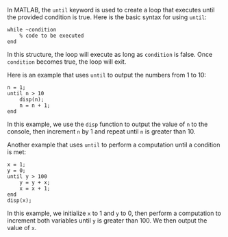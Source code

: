 In MATLAB, the `until` keyword is used to create a loop that executes until the provided condition is true. Here is the basic syntax for using `until`:

```
while ~condition
    % code to be executed
end
```

In this structure, the loop will execute as long as `condition` is false. Once `condition` becomes true, the loop will exit.

Here is an example that uses `until` to output the numbers from 1 to 10:

```
n = 1;
until n > 10
    disp(n);
    n = n + 1;
end
```

In this example, we use the `disp` function to output the value of `n` to the console, then increment `n` by 1 and repeat until `n` is greater than 10.

Another example that uses `until` to perform a computation until a condition is met:

```
x = 1;
y = 0;
until y > 100
    y = y + x;
    x = x + 1;
end
disp(x);
```

In this example, we initialize `x` to 1 and `y` to 0, then perform a computation to increment both variables until `y` is greater than 100. We then output the value of `x`.